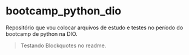 # bootcamp_python_dio

Repositório que vou colocar arquivos de estudo e testes no período do bootcamp de python na DIO.


> Testando Blockquotes no readme.